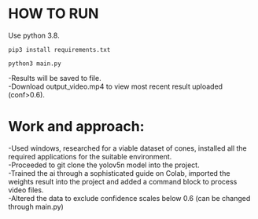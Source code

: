 # HOW TO RUN

Use python 3.8. 

```commandline
pip3 install requirements.txt

python3 main.py
```

-Results will be saved to file.<br />
-Download output_video.mp4 to view most recent result uploaded (conf>0.6).


# Work and approach:
-Used windows, researched for a viable dataset of cones, installed all the required applications for the suitable environment.<br />
-Proceeded to git clone the yolov5n model into the project.<br />
-Trained the ai through a sophisticated guide on Colab, imported the weights result into the project and added a command block to process video files.<br />
-Altered the data to exclude confidence scales below 0.6 (can be changed through main.py)

